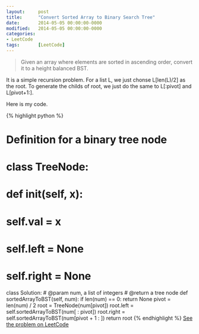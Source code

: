 ```yaml
---
layout: 	post
title:  	"Convert Sorted Array to Binary Search Tree"
date:   	2014-05-05 00:00:00-0000
modified:	2014-05-05 00:00:00-0000
categories: 
- LeetCode
tags:		[LeetCode]
---
```


>Given an array where elements are sorted in ascending order, convert it to a height balanced BST.

It is a simple recursion problem. For a list L, we just chonse L[len(L)/2] as the root. To generate the childs of root, we just do the same to L[:pivot] and L[pivot+1:].

Here is my code.


{% highlight python %}
# Definition for a binary tree node
# class TreeNode:
#     def __init__(self, x):
#         self.val = x
#         self.left = None
#         self.right = None

class Solution:
	# @param num, a list of integers
	# @return a tree node
	def sortedArrayToBST(self, num):
		if len(num) == 0:
			return None
		pivot = len(num) / 2
		root = TreeNode(num[pivot])
		root.left  = self.sortedArrayToBST(num[ : pivot])
		root.right = self.sortedArrayToBST(num[pivot + 1 : ]) 
		return root
{% endhighlight %}
[See the problem on LeetCode](http://oj.leetcode.com/problems/convert-sorted-array-to-binary-search-tree/)